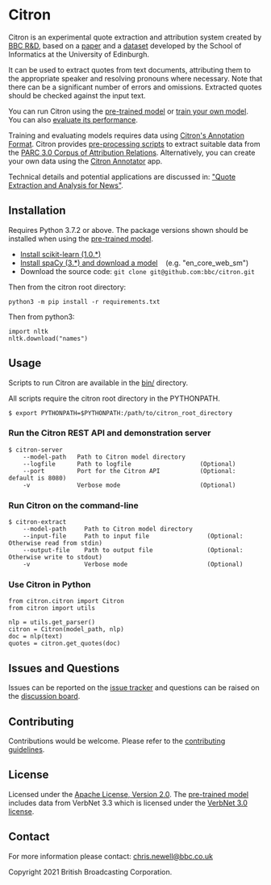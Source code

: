 # Citron #

Citron is an experimental quote extraction and attribution system created by [BBC R&D](https://www.bbc.co.uk/rd), based on a [paper](https://aclanthology.org/D13-1101/) and a [dataset](https://aclanthology.org/L16-1619/) developed by the School of Informatics at the University of Edinburgh.

It can be used to extract quotes from text documents, attributing them to the appropriate speaker and resolving pronouns where necessary. Note that there can be a significant number of errors and omissions. Extracted quotes should be checked against the input text.

You can run Citron using the [pre-trained model](./models/en_2021-11-15) or [train your own model](./scripts/train). You can also [evaluate its performance](./scripts/evaluate).

Training and evaluating models requires data using [Citron's Annotation Format](./docs/data_format.md). Citron provides [pre-processing scripts](./scripts/preprocess) to extract suitable data from the [PARC 3.0 Corpus of Attribution Relations](https://aclanthology.org/L16-1619/). Alternatively, you can create your own data using the [Citron Annotator](./scripts/annotator) app.

Technical details and potential applications are discussed in: ["Quote Extraction and Analysis for News"](./docs/DSJM_2018_paper_1.pdf).

## Installation ##
Requires Python 3.7.2 or above. The package versions shown should be installed when using the [pre-trained model](./models/en_2021-11-15).

- [Install scikit-learn (1.0.*)](https://scikit-learn.org/stable/install.html)
- [Install spaCy (3.*) and download a model](https://spacy.io/usage) &nbsp;&nbsp; (e.g. "en_core_web_sm")
- Download the source code: ```git clone git@github.com:bbc/citron.git```

Then from the citron root directory:

    python3 -m pip install -r requirements.txt

Then from python3:

    import nltk
    nltk.download("names")

## Usage  ##

Scripts to run Citron are available in the [bin/](./bin/) directory.

All scripts require the citron root directory in the PYTHONPATH.

    $ export PYTHONPATH=$PYTHONPATH:/path/to/citron_root_directory

### Run the Citron REST API and demonstration server ###
    
    $ citron-server
        --model-path   Path to Citron model directory
        --logfile      Path to logfile                   (Optional)
        --port         Port for the Citron API           (Optional: default is 8080)
        -v             Verbose mode                      (Optional)

### Run Citron on the command-line ###

    $ citron-extract
        --model-path     Path to Citron model directory
        --input-file     Path to input file                (Optional: Otherwise read from stdin)
        --output-file    Path to output file               (Optional: Otherwise write to stdout)
        -v               Verbose mode                      (Optional)

### Use Citron in Python ###

    from citron.citron import Citron
    from citron import utils
    
    nlp = utils.get_parser()
    citron = Citron(model_path, nlp)
    doc = nlp(text)
    quotes = citron.get_quotes(doc)

## Issues and Questions ##
Issues can be reported on the [issue tracker](https://github.com/bbc/citron/issues) and questions can be raised on the [discussion board](https://github.com/bbc/citron/discussions/categories/q-a).

## Contributing ##

Contributions would be welcome. Please refer to the [contributing guidelines](./CONTRIBUTING.md).

## License ##

Licensed under the [Apache License, Version 2.0](./LICENSE). The [pre-trained model](./models/en_2021-11-15) includes data from VerbNet 3.3 which is licensed under the [VerbNet 3.0 license](./verbnet-license.3.0.txt).

## Contact ##

For more information please contact: [chris.newell@bbc.co.uk](mailto:chris.newell@bbc.co.uk)

Copyright 2021 British Broadcasting Corporation.
